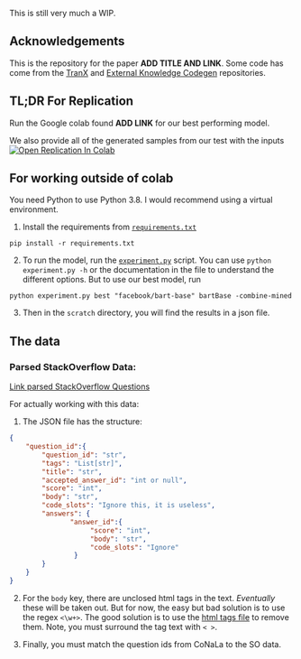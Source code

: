 This is still very much a WIP.

## Acknowledgements

This is the repository for the paper **ADD TITLE AND LINK**. Some code has come from the [TranX](https://github.com/pcyin/tranx) 
and [External Knowledge Codegen](https://github.com/neulab/external-knowledge-codegen) repositories.

## TL;DR For Replication

Run the Google colab found **ADD LINK** for our best performing model.

We also provide all of the generated samples from our test with the inputs [![Open Replication In Colab](https://colab.research.google.com/assets/colab-badge.svg)](https://github.com/gabeorlanski/noisy-so-code-generation/blob/main/BART_CG_Experiments.ipynb)

## For working outside of colab

You need Python to use Python 3.8. I would recommend using a virtual environment.

1. Install the requirements from [`requirements.txt`](https://github.com/gabeorlanski/noisy-so-code-generation/blob/main/requirements.txt)
```shell script
pip install -r requirements.txt
```

2. To run the model, run the [`experiment.py`](https://github.com/gabeorlanski/noisy-so-code-generation/blob/main/experiment.py) script. You can use `python experiment.py -h` or 
the documentation in the file to understand the different options. But to use our best model, run 
```shell script
python experiment.py best "facebook/bart-base" bartBase -combine-mined
```

3. Then in the `scratch` directory, you will find the results in a json file. 

## The data

### Parsed StackOverflow Data:

[Link parsed StackOverflow Questions](https://www.dropbox.com/s/7l42q8foywuqu5y/parsed_so.zip?dl=0)

For actually working with this data:

1. The JSON file has the structure:
```json
{
    "question_id":{
        "question_id": "str",
        "tags": "List[str]",
        "title": "str",
        "accepted_answer_id": "int or null",
        "score": "int",
        "body": "str",
        "code_slots": "Ignore this, it is useless",
        "answers": {
               "answer_id":{
                    "score": "int",
                    "body": "str",
                    "code_slots": "Ignore"
                }    
        }
    }
}
``` 

2. For the `body` key, there are unclosed html tags in the text. *Eventually* these will be taken 
out. But for now, the easy but bad solution is to use the regex `<\w+>`. The good solution is to use 
the [html tags file](https://github.com/gabeorlanski/noisy-so-code-generation/blob/main/data/html_tags.txt) 
to remove them. Note, you must surround the tag text with `< >`.    

3. Finally, you must match the question ids from CoNaLa to the SO data.
